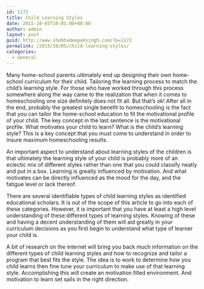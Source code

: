 ```yaml
---
id: 1172
title: Child Learning Styles
date: 2015-10-05T10:01:00+00:00
author: admin
layout: post
guid: http://www.shobhadeepaksingh.com/?p=1172
permalink: /2015/10/05/child-learning-styles/
categories:
  - General
---
```

Many home-school parents ultimately end up designing their own home-school curriculum for their child. Tailoring the learning process to match the child&#8217;s learning style. For those who have worked through this process somewhere along the way came to the realization that when it comes to homeschooling one size definitely does not fit all. But that&#8217;s ok! After all in the end, probably the greatest single benefit to homeschooling is the fact that you can tailor the home-school education to fit the motivational profile of your child. The key concept in the last sentence is the motivational profile. What motivates your child to learn? What is the child&#8217;s learning style? This is a key concept that you must come to understand in order to insure maximum homeschooling results.

An important aspect to understand about learning styles of the children is that ultimately the learning style of your child is probably more of an eclectic mix of different styles rather than one that you could classify neatly and put in a box. Learning is greatly influenced by motivation. And what motivates can be directly influenced as the mood for the day, and the fatigue level or lack thereof.

There are several identifiable types of child learning styles as identified educational scholars. It is out of the scope of this article to go into each of these categories. However, it is important that you have at least a high level understanding of these different types of learning styles. Knowing of these and having a decent understanding of them will aid greatly in your curriculum decisions as you first begin to understand what type of learner your child is.

A bit of research on the internet will bring you back much information on the different types of child learning styles and how to recognize and tailor a program that best fits the style. The idea is to work to determine how you child learns then fine tune your curriculum to make use of that learning style. Accomplishing this will create an motivation filled environment. And motivation to learn set sails in the right direction.
